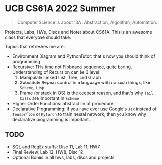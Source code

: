 # UCB CS61A 2022 Summer

> Computer Science is about '3A': Abstraction, Algorithm, Automation.

Projects, Labs, HWs, Discs and Notes about CS61A.
This is an awesome class that everyone should take.

Topics that refreshes me are:

- Environment Diagram and PythonTutor: that's how you should think of programming
- Recursive: This time not Fibbnacci sequence, quite boring. Understanding of Recursion can be 3 level:
    1. Manipulate Linked List, Tree, and Graph
    2. Substitute Repeat control in a language with no such things, like `Scheme`, `Lisp`.
    3. Frame (or stack in OS) is the deepest reason, and that's why `Tail Calls` are important in `Scheme`
- Higher Order Functions: abstraction of procedure.
- Declarative Programming: if you have ever use Google's `Jax` instead of `Tensorflow` or `Pytorch` to train neural network, then you know why declarative programming is important.

## TODO

- SQL and RegEx stuffs: Disc 11, Lab 11, HW7
- Final Review: Lab 12, HW8, Disc 12
- Optional Bonus in all hws, labs, discs and projects
